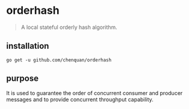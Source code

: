 # orderhash
> A local stateful orderly hash algorithm.

## installation


```shell
go get -u github.com/chenquan/orderhash
```

## purpose

It is used to guarantee the order of concurrent consumer and producer messages and to provide concurrent throughput capability.
